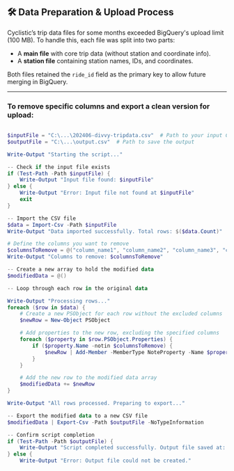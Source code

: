 
## 🛠️ Data Preparation & Upload Process

Cyclistic’s trip data files for some months exceeded BigQuery's upload limit (100 MB). To handle this, each file was split into two parts:

- A **main file** with core trip data (without station and coordinate info).
- A **station file** containing station names, IDs, and coordinates.

Both files retained the `ride_id` field as the primary key to allow future merging in BigQuery.

---

### To remove specific columns and export a clean version for upload:

```powershell

$inputFile = "C:\...\202406-divvy-tripdata.csv"  # Path to your input CSV file
$outputFile = "C:\...\output.csv"  # Path to save the output

Write-Output "Starting the script..."

-- Check if the input file exists
if (Test-Path -Path $inputFile) {
    Write-Output "Input file found: $inputFile"
} else {
    Write-Output "Error: Input file not found at $inputFile"
    exit
}

-- Import the CSV file
$data = Import-Csv -Path $inputFile
Write-Output "Data imported successfully. Total rows: $($data.Count)"

# Define the columns you want to remove
$columnsToRemove = @("column_name1", "column_name2", "column_name3", "column_name4", "column_name5", "column_name6", "column_name7", "column_name8")
Write-Output "Columns to remove: $columnsToRemove"

-- Create a new array to hold the modified data
$modifiedData = @()

-- Loop through each row in the original data

Write-Output "Processing rows..."
foreach ($row in $data) {
    # Create a new PSObject for each row without the excluded columns
    $newRow = New-Object PSObject

    # Add properties to the new row, excluding the specified columns
    foreach ($property in $row.PSObject.Properties) {
        if ($property.Name -notin $columnsToRemove) {
            $newRow | Add-Member -MemberType NoteProperty -Name $property.Name -Value $property.Value
        }
    }

    # Add the new row to the modified data array
    $modifiedData += $newRow
}

Write-Output "All rows processed. Preparing to export..."

-- Export the modified data to a new CSV file
$modifiedData | Export-Csv -Path $outputFile -NoTypeInformation

-- Confirm script completion
if (Test-Path -Path $outputFile) {
    Write-Output "Script completed successfully. Output file saved at: $outputFile"
} else {
    Write-Output "Error: Output file could not be created."
```
